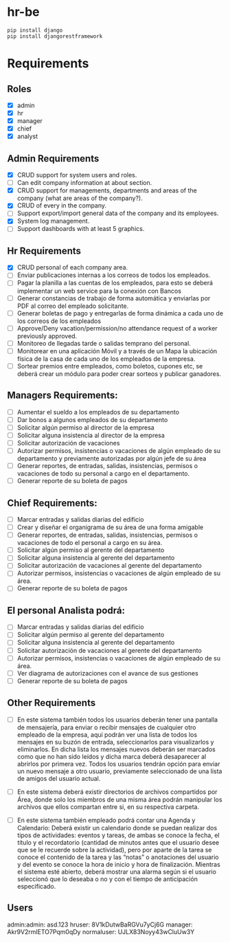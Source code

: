 # hr-be

```
pip install django
pip install djangorestframework
```

# Requirements

## Roles
- [x] admin
- [x] hr
- [x] manager
- [x] chief
- [x] analyst

## Admin Requirements
- [x] CRUD support for system users and roles.
- [ ] Can edit company information at about section.
- [x] CRUD support for managements, departments and areas of the company (what are areas of the company?).
- [x] CRUD of every  in the company.
- [ ] Support export/import general data of the company and its employees.
- [x] System log management.
- [ ] Support dashboards with at least 5 graphics.

## Hr Requirements
- [x] CRUD personal of each company area.
- [ ] Enviar publicaciones internas a los correos de todos los empleados.
- [ ] Pagar la planilla a las cuentas de los empleados, para esto se deberá implementar un web service para la  conexión con Bancos
- [ ] Generar constancias de trabajo de forma automática y enviarlas por PDF al correo del empleado solicitante.
- [ ] Generar boletas de pago y entregarlas de forma dinámica a cada uno de los correos de los empleados
- [ ] Approve/Deny vacation/permission/no attendance request of a worker previously approved.
- [ ] Monitoreo de llegadas tarde o salidas temprano del personal.
- [ ] Monitorear en una aplicación Móvil y a través de un Mapa la ubicación física de la casa de cada uno de los empleados de la empresa.
- [ ] Sortear premios entre empleados, como boletos, cupones etc, se deberá crear un módulo para poder crear sorteos y publicar ganadores.

## Managers Requirements:
- [ ] Aumentar el sueldo a los empleados de su departamento
- [ ] Dar bonos a algunos empleados de su departamento
- [ ] Solicitar algún permiso al director de la empresa
- [ ] Solicitar alguna insistencia al director de la empresa
- [ ] Solicitar autorización de vacaciones 
- [ ] Autorizar permisos, insistencias o vacaciones de algún empleado de su departamento y previamente autorizadas por algún jefe de su área
- [ ] Generar reportes, de entradas, salidas, insistencias, permisos o vacaciones de todo su personal a cargo en el departamento.
- [ ] Generar reporte de su boleta de pagos

## Chief Requirements:
- [ ] Marcar entradas y salidas diarias del edificio
- [ ] Crear y diseñar el organigrama de su área de una forma amigable
- [ ] Generar reportes, de entradas, salidas, insistencias, permisos o vacaciones de todo el personal a cargo en su área.
- [ ] Solicitar algún permiso al gerente del departamento
- [ ] Solicitar alguna insistencia al gerente del departamento
- [ ] Solicitar autorización de vacaciones al gerente del departamento
- [ ] Autorizar permisos, insistencias o vacaciones de algún empleado de su área. 
- [ ] Generar reporte de su boleta de pagos

## El personal Analista podrá:
- [ ] Marcar entradas y salidas diarias del edificio
- [ ] Solicitar algún permiso al gerente del departamento
- [ ] Solicitar alguna insistencia al gerente del departamento
- [ ] Solicitar autorización de vacaciones al gerente del departamento
- [ ] Autorizar permisos, insistencias o vacaciones de algún empleado de su área. 
- [ ] Ver diagrama de autorizaciones con el avance de sus gestiones
- [ ] Generar reporte de su boleta de pagos

## Other Requirements
- [ ] En este sistema también todos los usuarios deberán tener una pantalla de mensajería, para enviar o recibir mensajes de cualquier otro empleado de la empresa, aquí podrán  ver una lista de todos los mensajes en su buzón de entrada, seleccionarlos para visualizarlos y eliminarlos. En dicha lista los mensajes nuevos deberán ser marcados como que no han sido leídos y dicha marca deberá desaparecer al abrirlos por primera vez. Todos los usuarios tendrán opción para enviar un nuevo mensaje a otro usuario, previamente seleccionado de una lista de amigos del usuario actual.

- [ ] En este sistema deberá existir directorios de archivos compartidos por Área, donde solo los miembros de una misma área podrán manipular los archivos que ellos compartan entre si, en su respectiva carpeta.

- [ ] En este sistema también empleado podrá contar una Agenda y Calendario: Deberá existir un calendario donde se puedan realizar dos tipos de actividades: eventos y tareas, de ambas se conoce la fecha, el título y el recordatorio (cantidad de minutos antes que el usuario desee que se le recuerde sobre la actividad), pero por aparte de la tarea se conoce el contenido de la tarea y las “notas” o anotaciones del usuario y del evento se conoce la hora de inicio y hora de finalización. Mientras el sistema esté abierto, deberá mostrar una alarma según si el usuario seleccionó que lo deseaba o no y con el tiempo de anticipación especificado.

## Users
admin:admin: asd.123
hruser: 8V1kDutwBaRGVu7yCj6G
manager: Akr9V2rmlETO7Pqm0qDy
normaluser: UJLX83Noyy43wCluUw3Y